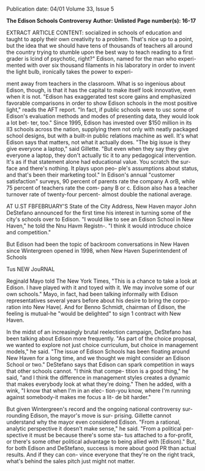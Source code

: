 Publication date: 04/01
Volume 33, Issue 5

**The Edison Schools Controversy**
**Author: Unlisted**
**Page number(s): 16-17**

EXTRACT ARTICLE CONTENT:
socialized in schools of education and 
taught to apply their own creativity to a 
problem. That's nice up to a point, but the 
idea that we should have tens of thousands 
of teachers all around the country trying to 
stumble upon the best way to teach reading 
to a first grader is lcind of psychotic, right?" 
Edison, named for the man who experi-
mented with over six thousand filaments in 
his laboratory in order to invent the light 
bulb, ironically takes the power to experi-


ment away from teachers in the classroom. 
What is so ingenious about Edison, 
though, is that it has the capital to make 
itself look innovative, even when it is not. 
"Edison has exaggerated test score gains 
and emphasized favorable comparisons in 
order to show Edison schools in the most 
positive light," reads the AFT report. "In 
fact, if public schools were to usc some of 
Edison's evaluation methods and modes of 
presenting data, they would look a lot bet-
ter, too." Since 1995, Edison has invested 
over $150 million in its II3 schools across 
the nation, supplying them not only with 
neatly packaged school designs, but with a 
built-in public relations machine as well. 
It's what Edison says that matters, not what 
it actually does. "The big issue is they give 
everyone a laptop," said Gillette. "But even 
when they say they give everyone a laptop, 
they don't actually tic it to any pedagogical 
intervention. It's as if that statement alone 
had educational value. You scratch the sur-
face and there's nothing. It plays upon peo-
ple's assumptions about status, and that's 
been their marketing tool." In Edison's 
annual "customer satisfaction" surveys, 90 
percent of parents rate the company A orB, 
while 75 percent of teachers rate the com-
pany B or c. Edison also has a teacher 
turnover rate of twenty-four percent-
almost double the national average. 

AT U.ST FBFEBRUARY'S State of the City 
Address, 
New 
Haven 
mayor John 
DeStefano announced for the first time his 
interest in turning some of the city's 
schools over to Edison. "I would like to see 
an Edison School in New Haven," he told 
the Nnu Havm Registn-. "I think it would 
introduce choice and competition." 

But Edison had been the topic of 
backroom conversations in New Haven 
since Wintergreen opened in 1998, when 
New Haven Superintendent of Schools 


Tus NEW JouRNAL


Regjnald Mayo told The New York Times, 
"This is a chance to take a look at Edison. 
I have played with it and toyed with it. We 
may involve some of our own schools." 
Mayo, in fact, had been talking informally 
with Edison representatives several years 
before about his desire to bring the corpo-
ration into New Have(\. And for Benno 
Schmidt, chairman of Edison, the feeling is 
mutual-he "would be delighted" to sign 1 
contract with New Haven. 

In the midst of an increasingly brutal 
reelection campaign, DeStefano has been 
talking about Edison more frequently. "As 
part of the choice proposal, we wanted to 
explore not just choice curriculum, but 
choice in management models," he said. 
"The issue of Edison Schools has been 
floating around New Haven for a long 
time, and we thought we might consider an 
Edison School or two." DeStefano says that 
Edison can spark competition in ways that 
other schools cannot. "I think that compe-
tition is a good thing," he said, "and I think 
the difference in management styles creates 
a dynamic that makes everybody look at 
what they're doing." Then he added, with a 
wink, "I know that when I'm in an elec-
tion-you know, where I'm running 
against somebody-it makes me focus a lit-
de bit harder." 

But given Wintergreen's record and 
the ongoing national controversy sur-
rounding Edison, the mayor's move is sur-
prising. Gillette cannot understand why 
the mayor even considered Edison. "From 
a rational, analytic perspective it doesn't 
make sense," he said. "From a political per-
spective it must be because there's some sta-
tus attached to a for-profit, or there's some 
other political advantage to being allied 
with [Edison)." But, for both Edison and 
DeStefano, success is more about good PR 
than actual results. And if they can con-
vince everyone that they're on the right 
track, what's behind the sales pitch just 
might not matter.